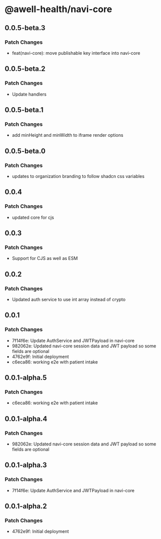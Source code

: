 # @awell-health/navi-core

## 0.0.5-beta.3

### Patch Changes

- feat(navi-core): move publishable key interface into navi-core

## 0.0.5-beta.2

### Patch Changes

- Update handlers

## 0.0.5-beta.1

### Patch Changes

- add minHeight and minWidth to iframe render options

## 0.0.5-beta.0

### Patch Changes

- updates to organization branding to follow shadcn css variables

## 0.0.4

### Patch Changes

- updated core for cjs

## 0.0.3

### Patch Changes

- Support for CJS as well as ESM

## 0.0.2

### Patch Changes

- Updated auth service to use int array instead of crypto

## 0.0.1

### Patch Changes

- 7f14f6e: Update AuthService and JWTPayload in navi-core
- 982062e: Updated navi-core session data and JWT payload so some fields are optional
- 4762e9f: Initial deployment
- c6eca86: working e2e with patient intake

## 0.0.1-alpha.5

### Patch Changes

- c6eca86: working e2e with patient intake

## 0.0.1-alpha.4

### Patch Changes

- 982062e: Updated navi-core session data and JWT payload so some fields are optional

## 0.0.1-alpha.3

### Patch Changes

- 7f14f6e: Update AuthService and JWTPayload in navi-core

## 0.0.1-alpha.2

### Patch Changes

- 4762e9f: Initial deployment
